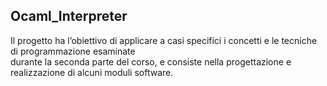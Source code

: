 ## Ocaml_Interpreter

Il	progetto	ha	l’obiettivo	di	applicare	a	casi	specifici	i	concetti	e	le	tecniche	di	programmazione	esaminate	
durante	la	seconda	parte	del corso,	e	consiste	nella	progettazione	e	realizzazione	di	alcuni	moduli	software.
